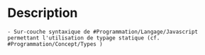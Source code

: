 # Description
	- Sur-couche syntaxique de #Programmation/Langage/Javascript permettant l'utilisation de typage statique (cf. #Programmation/Concept/Types )